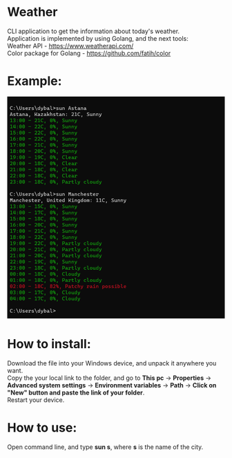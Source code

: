 # Weather
 CLI application to get the information about today's weather.\
 Application is implemented by using Golang, and the next tools:\
 Weather API - https://www.weatherapi.com/ \
 Color package for Golang - https://github.com/fatih/color

# Example:
 ![Alt text](image.png)

# How to install:
 Download the file into your Windows device, and unpack it anywhere you want.\
 Copy the your local link to the folder, and go to **This pc** -> **Properties** -> **Advanced system settings** -> **Environment variables** -> **Path** -> **Click on "New" button and paste the link of your folder**.\
 Restart your device.

 # How to use:
  Open command line, and type **sun s**, where **s** is the name of the city.
